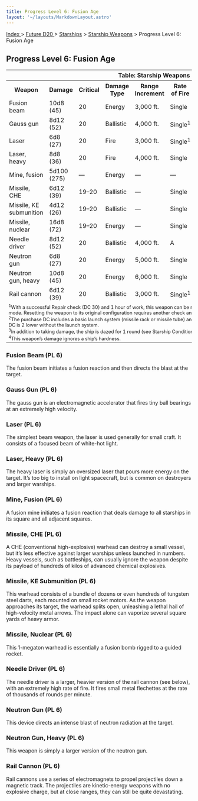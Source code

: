 ```yaml
---
title: Progress Level 6: Fusion Age
layout: '~/layouts/MarkdownLayout.astro'
---
```


[ Index ](/) > [ Future D20 ](/future.d20.srd) > [Starships](/future.d20.srd/starships) > [Starship Weapons](/future.d20.srd/starships/starship) > Progress Level 6: Fusion Age

## Progress Level 6: Fusion Age


<table> <tr><th colspan="9">Table: Starship Weapons</th></tr> <tr><th>Weapon</th><th>Damage</th><th>Critical</th><th>Damage Type</th><th>Range Increment</th><th>Rate of Fire</th><th>Minimum Ship Size</th><th>Purchase DC</th><th>Restriction</th></tr> <tr><td>Fusion beam</td><td>10d8 (45)</td><td>20</td><td>Energy</td><td>3,000 ft.</td><td>Single</td><td>Gargantuan</td><td>33</td><td>Res (+2)</td></tr> <tr class="shaded"><td>Gauss gun</td><td>8d12 (52)</td><td>20</td><td>Ballistic</td><td>4,000 ft.</td><td>Single<sup>1</sup></td><td>Gargantuan</td><td>35</td><td>Res (+2)</td></tr> <tr><td>Laser</td><td>6d8 (27)</td><td>20</td><td>Fire</td><td>3,000 ft.</td><td>Single<sup>1</sup></td><td>Huge</td><td>28</td><td>Lic (+1)</td></tr> <tr class="shaded"><td>Laser, heavy</td><td>8d8 (36)</td><td>20</td><td>Fire</td><td>4,000 ft.</td><td>Single</td><td>Colossal</td><td>31</td><td>Res (+2)</td></tr> <tr><td>Mine, fusion</td><td>5d100 (275)</td><td>—</td><td>Energy</td><td>—</td><td>—</td><td>Colossal</td><td>33</td><td>Mil (+3)</td></tr> <tr class="shaded"><td>Missile, CHE</td><td>6d12 (39)</td><td>19–20</td><td>Ballistic</td><td>—</td><td>Single</td><td>Gargantuan</td><td>252</td><td>Mil (+3)</td></tr> <tr><td>Missile, KE submunition</td><td>4d12 (26)</td><td>19–20</td><td>Ballistic</td><td>—</td><td>Single</td><td>Gargantuan</td><td>222</td><td>Lic (+1)</td></tr> <tr class="shaded"><td>Missile, nuclear</td><td>16d8 (72)</td><td>19–20</td><td>Energy</td><td>—</td><td>Single</td><td>Gargantuan</td><td>452</td><td>Mil (+3)</td></tr> <tr><td>Needle driver</td><td>8d12 (52)</td><td>20</td><td>Ballistic</td><td>4,000 ft.</td><td>A</td><td>Gargantuan</td><td>36</td><td>Lic (+1)</td></tr> <tr class="shaded"><td>Neutron gun</td><td>6d8 (27)</td><td>20</td><td>Energy</td><td>5,000 ft.</td><td>Single</td><td>Colossal</td><td>31</td><td>Mil (+3)</td></tr> <tr><td>Neutron gun, heavy</td><td>10d8 (45)</td><td>20</td><td>Energy</td><td>6,000 ft.</td><td>Single</td><td>Colossal</td><td>35</td><td>Mil (+3)</td></tr> <tr class="shaded"><td>Rail cannon</td><td>6d12 (39)</td><td>20</td><td>Ballistic</td><td>3,000 ft.</td><td>Single<sup>1</sup></td><td>Gargantuan</td><td>30</td><td>Lic (+1)</td></tr> <tr><td colspan="9" style="text-align: left; font-size: .8em;"> <sup>1</sup>With a successful Repair check (DC 30) and 1 hour of work, this weapon can be modified for semiautomatic or automatic fire mode. Resetting the weapon to its original configuration requires another check and another hour of labor.<br/> <sup>2</sup>The purchase DC includes a basic launch system (missile rack or missile tube) and eight missiles with warheads. The purchase DC is 2 lower without the launch system.<br/> <sup>3</sup>In addition to taking damage, the ship is dazed for 1 round (see Starship Condition Summary).<br/> <sup>4</sup>This weapon’s damage ignores a ship’s hardness.<br/> </td></tr> </table>


### Fusion Beam (PL 6)

The fusion beam initiates a fusion reaction and then directs the blast at the
target.

### Gauss Gun (PL 6)

The gauss gun is an electromagnetic accelerator that fires tiny ball bearings
at an extremely high velocity.

### Laser (PL 6)

The simplest beam weapon, the laser is used generally for small craft. It
consists of a focused beam of white-hot light.

### Laser, Heavy (PL 6)

The heavy laser is simply an oversized laser that pours more energy on the
target. It’s too big to install on light spacecraft, but is common on
destroyers and larger warships.

### Mine, Fusion (PL 6)

A fusion mine initiates a fusion reaction that deals damage to all starships
in its square and all adjacent squares.

### Missile, CHE (PL 6)

A CHE (conventional high-explosive) warhead can destroy a small vessel, but
it’s less effective against larger warships unless launched in numbers. Heavy
vessels, such as battleships, can usually ignore the weapon despite its
payload of hundreds of kilos of advanced chemical explosives.

### Missile, KE Submunition (PL 6)

This warhead consists of a bundle of dozens or even hundreds of tungsten steel
darts, each mounted on small rocket motors. As the weapon approaches its
target, the warhead splits open, unleashing a lethal hail of high-velocity
metal arrows. The impact alone can vaporize several square yards of heavy
armor.

### Missile, Nuclear (PL 6)

This 1-megaton warhead is essentially a fusion bomb rigged to a guided rocket.

### Needle Driver (PL 6)

The needle driver is a larger, heavier version of the rail cannon (see below),
with an extremely high rate of fire. It fires small metal flechettes at the
rate of thousands of rounds per minute.

### Neutron Gun (PL 6)

This device directs an intense blast of neutron radiation at the target.

### Neutron Gun, Heavy (PL 6)

This weapon is simply a larger version of the neutron gun.

### Rail Cannon (PL 6)

Rail cannons use a series of electromagnets to propel projectiles down a
magnetic track. The projectiles are kinetic-energy weapons with no explosive
charge, but at close ranges, they can still be quite devastating.

